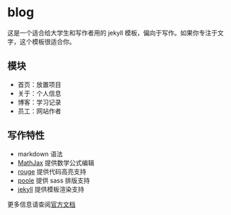 # blog
这是一个适合给大学生和写作者用的 jekyll 模板，偏向于写作。如果你专注于文字，这个模板很适合你。

## 模块
- 首页：放置项目
- 关于：个人信息
- 博客：学习记录
- 员工：网站作者

## 写作特性
- markdown 语法
- [MathJax](https://github.com/mathjax/MathJax) 提供数学公式编辑
- [rouge](https://github.com/jneen/rouge) 提供代码高亮支持
- [poole](https://github.com/poole/poole) 提供 sass 排版支持
- [jekyll](https://github.com/jekyll/jekyll) 提供模板渲染支持

更多信息请查阅[官方文档](https://jekyllrb.com/)


